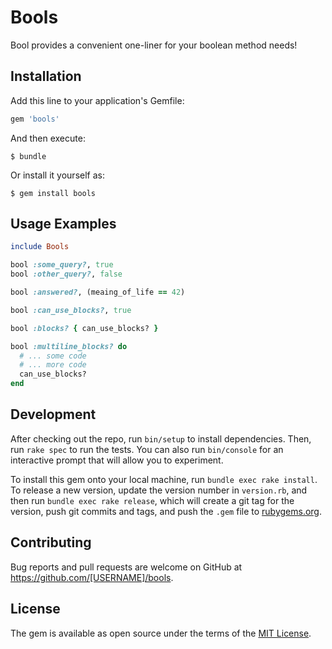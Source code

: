 # Bools

Bool provides a convenient one-liner for your boolean method needs!

## Installation

Add this line to your application's Gemfile:

```ruby
gem 'bools'
```

And then execute:

    $ bundle

Or install it yourself as:

    $ gem install bools

## Usage Examples

```ruby
include Bools

bool :some_query?, true
bool :other_query?, false

bool :answered?, (meaing_of_life == 42)

bool :can_use_blocks?, true

bool :blocks? { can_use_blocks? }

bool :multiline_blocks? do
  # ... some code
  # ... more code
  can_use_blocks?
end

```

## Development

After checking out the repo, run `bin/setup` to install dependencies. Then, run `rake spec` to run the tests. You can also run `bin/console` for an interactive prompt that will allow you to experiment.

To install this gem onto your local machine, run `bundle exec rake install`. To release a new version, update the version number in `version.rb`, and then run `bundle exec rake release`, which will create a git tag for the version, push git commits and tags, and push the `.gem` file to [rubygems.org](https://rubygems.org).

## Contributing

Bug reports and pull requests are welcome on GitHub at https://github.com/[USERNAME]/bools.


## License

The gem is available as open source under the terms of the [MIT License](http://opensource.org/licenses/MIT).
